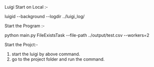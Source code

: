 Luigi Start on Local :-

luigid --background --logdir ../luigi_log/

Start the Program :- 

python main.py FileExistsTask --file-path ../output/test.csv --workers=2

Start the Projct:-
1. start the luigi by above command.
2. go to the project folder and run the command.

